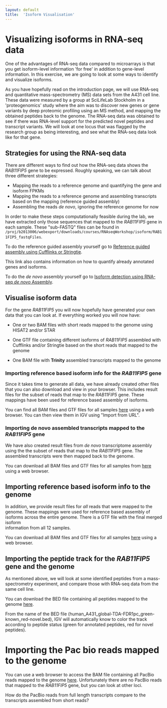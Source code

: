 ```yaml
---
layout: default
title:  'Isoform Visualisation'
---
```


# Visualizing isoforms in RNA-seq data


One of the advantages of RNA-seq data compared to microarrays is that you get 
isoform-level information 'for free' in addition to gene-level information. 
In this exercise, we are going to look at some ways to identify and visualize isoforms.

 As you have hopefully read on the introduction page, we will use RNA-seq and quantitative 
mass-spectrometry (MS) data sets from the A431 cell line. These data were measured by a 
group at SciLifeLab Stockholm in a 'proteogenomics' study where the aim was to discover 
new genes or gene variants by deep proteomic profiling using an MS method, and mapping 
the obtained peptides back to the genome. 
The RNA-seq data was obtained to see if there was RNA-level support for the predicted novel 
peptides and transcript variants. We will look at one locus that was flagged by the research 
group as being interesting, and see what the RNA-seq data look like for that gene.


## Strategies for using the RNA-seq data

There are different ways to find out how the RNA-seq data shows the *RAB11FIP5* gene to 
be expressed. Roughly speaking, we can talk about three different strategies:

*	Mapping the reads to a reference genome and quantifying the gene and isoform FPKMs  
*	Mapping the reads to a reference genome and assembling transcripts based on the mapping (reference guided assembly)  
*	Assembling the reads *de novo*, ignoring the reference genome for now  


In order to make these steps computationally feasible during the lab, we have extracted 
only those sequences that mapped to the *RAB11FIP5* gene in each sample. These "sub-FASTQ" 
files can be found in ``/proj/b2013006/webexport/downloads/courses/RNAseqWorkshop/isoform/RAB11FIP5_fastqFiles``.
 

To do the reference guided assembly yourself go to [Reference guided assembly using Cufflinks or Stringtie](isoform-lab). 

This link also contains information on how to quantify already annotated genes and isoforms.

To do the *de novo* assembly yourself go to [Isoform detection using RNA-seq *de novo* Assembly](isoform-denovo).



## Visualise isoform data

For the gene *RAB11FIP5* you will now hopefully have generated your own data that you can look at. 
If everything worked you will now have:

 * One or two BAM files with short reads mapped to the genome using HISAT2 and/or STAR 

 * One GTF file containing different isoforms of *RAB11FIP5* assembled with Cufflinks and/or Stringtie based on the short reads that mapped to the genome
 
 * One BAM file with **Trinity** assembled transcripts mapped to the genome


### Importing reference based isoform info for the *RAB11FIP5* gene

Since it takes time to generate all data, we have already created other files that you can also download and view in your browser. This includes result files for the subset of reads that map to the *RAB11FIP5* gene. These mappings have been used for reference based assembly of isoforms. 

You can find all BAM files and GTF files for all samples [here](https://export.uppmax.uu.se/b2013006/downloads/courses/RNAseqWorkshop/isoform/otherData/refBasedAssembly/RAB11FIP5) using a web browser. You can then view them in IGV using "Import from URL".

### Importing de novo assembled transcripts mapped to the *RAB11FIP5* gene

We have also created result files from *de novo* transcriptome assembly using the the subset of reads that map to the *RAB11FIP5* gene. The assembled transcripts were
then mapped back to the genome. 

You can download all BAM files and GTF files for all samples from [here](https://export.uppmax.uu.se/b2013006/downloads/courses/RNAseqWorkshop/isoform/otherData/deNovo/BAMfiles) using a web browser.


## Importing reference based isoform info to the genome

In addition, we provide result files for *all* reads that were mapped to the genome. These mappings were used for 
reference based assembly of isoforms across the entire genome. There is a GTF file with the final merged isoform  
information from all 12 samples.  

You can download all BAM files and GTF files for all samples [here](https://export.uppmax.uu.se/b2013006/downloads/courses/RNAseqWorkshop/isoform/otherData/refBasedAssembly/Genome) using a web browser.

## Importing the peptide track for the *RAB11FIP5* gene and the genome                                                           

As mentioned above, we will look at some identified peptides from a mass-spectrometry 
experiment, and compare those with RNA-seq data from the same cell line.

You can download the BED file containing all peptides mapped to the genome [here](https://export.uppmax.uu.se/b2013006/downloads/courses/RNAseqWorkshop/isoform/otherData).


From the name of the BED file (human_A431_global-TDA-FDR1pc_green-known_red-novel.bed), IGV will automatically know to color the track according to peptide status
(green for annotated peptides, red for novel peptides).


# Importing the Pac bio reads mapped to the genome                                                         

You can use a web browser to access the BAM file containing all PacBio reads mapped to the genome [here](https://export.uppmax.uu.se/b2013006/downloads/courses/RNAseqWorkshop/isoform/otherData/). Unfortunately there are no PacBio reads that mapped to the *RAB11FIP5* gene, but you can look at other loci.

How do the PacBio reads from full length transcripts compare to the transcripts assembled from short reads?






















